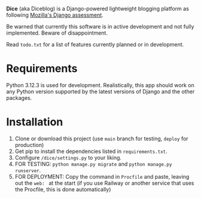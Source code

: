 **Dice** (aka Diceblog) is a Django-powered lightweight blogging platform as following [Mozilla's Django assessment](https://developer.mozilla.org/en-US/docs/Learn/Server-side/Django/django_assessment_blog).

Be warned that currently this software is in active development and not fully implemented. Beware of disappointment.

Read `todo.txt` for a list of features currently planned or in development.
# Requirements
Python 3.12.3 is used for development. Realistically, this app should work on any Python version supported by the latest versions of Django and the other packages.

# Installation
1. Clone or download this project (use `main` branch for testing, `deploy` for production)
2. Get pip to install the dependencies listed in `requirements.txt`.
3. Configure `/dice/settings.py` to your liking. 
4. FOR TESTING:
`python manage.py migrate` and `python manage.py runserver`.
4. FOR DEPLOYMENT:
Copy the command in `Procfile` and paste, leaving out the `web: ` at the start (if you use Railway or another service that uses the Procfile, this is done automatically)
